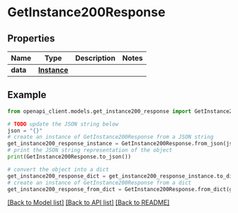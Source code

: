 # GetInstance200Response


## Properties

Name | Type | Description | Notes
------------ | ------------- | ------------- | -------------
**data** | [**Instance**](Instance.md) |  | 

## Example

```python
from openapi_client.models.get_instance200_response import GetInstance200Response

# TODO update the JSON string below
json = "{}"
# create an instance of GetInstance200Response from a JSON string
get_instance200_response_instance = GetInstance200Response.from_json(json)
# print the JSON string representation of the object
print(GetInstance200Response.to_json())

# convert the object into a dict
get_instance200_response_dict = get_instance200_response_instance.to_dict()
# create an instance of GetInstance200Response from a dict
get_instance200_response_from_dict = GetInstance200Response.from_dict(get_instance200_response_dict)
```
[[Back to Model list]](../README.md#documentation-for-models) [[Back to API list]](../README.md#documentation-for-api-endpoints) [[Back to README]](../README.md)


